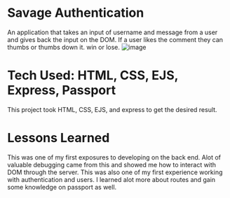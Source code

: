 # Savage Authentication
An application that takes an input of username and message from a user and gives back 
the input on the DOM. If a user likes the comment they can thumbs or thumbs down it.
win or lose.
![image](https://user-images.githubusercontent.com/112406976/200218027-e0c3cbfc-d733-4554-89c1-a67a933fe66a.png)

# Tech Used: HTML, CSS, EJS, Express, Passport
This project took HTML, CSS, EJS, and express to get the desired result. 
# Lessons Learned
This was one of my first exposures to developing on the back end. Alot of valuable debugging came from this
and showed me how to interact with DOM through the server. This was also one of my first experience working with
authentication and users. I learned alot more about routes and gain some knowledge on passport as well.
